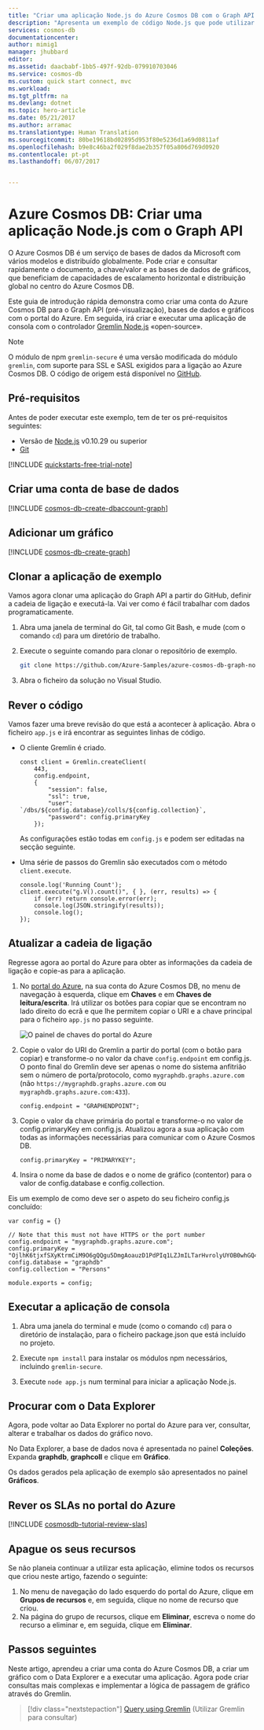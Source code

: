 ```yaml
---
title: "Criar uma aplicação Node.js do Azure Cosmos DB com o Graph API | Microsoft Docs"
description: "Apresenta um exemplo de código Node.js que pode utilizar para ligar e consultar o Azure Cosmos DB"
services: cosmos-db
documentationcenter: 
author: mimig1
manager: jhubbard
editor: 
ms.assetid: daacbabf-1bb5-497f-92db-079910703046
ms.service: cosmos-db
ms.custom: quick start connect, mvc
ms.workload: 
ms.tgt_pltfrm: na
ms.devlang: dotnet
ms.topic: hero-article
ms.date: 05/21/2017
ms.author: arramac
ms.translationtype: Human Translation
ms.sourcegitcommit: 80be19618bd02895d953f80e5236d1a69d0811af
ms.openlocfilehash: b9e8c46ba2f029f8dae2b357f05a806d769d0920
ms.contentlocale: pt-pt
ms.lasthandoff: 06/07/2017


---
```

<a id="azure-cosmos-db-build-a-nodejs-application-by-using-graph-api" class="xliff"></a>

# Azure Cosmos DB: Criar uma aplicação Node.js com o Graph API

O Azure Cosmos DB é um serviço de bases de dados da Microsoft com vários modelos e distribuído globalmente. Pode criar e consultar rapidamente o documento, a chave/valor e as bases de dados de gráficos, que beneficiam de capacidades de escalamento horizontal e distribuição global no centro do Azure Cosmos DB. 

Este guia de introdução rápida demonstra como criar uma conta do Azure Cosmos DB para o Graph API (pré-visualização), bases de dados e gráficos com o portal do Azure. Em seguida, irá criar e executar uma aplicação de consola com o controlador [Gremlin Node.js](https://www.npmjs.com/package/gremlin-secure) «open-source».  

> [!NOTE]
> O módulo de npm `gremlin-secure` é uma versão modificada do módulo `gremlin`, com suporte para SSL e SASL exigidos para a ligação ao Azure Cosmos DB. O código de origem está disponível no [GitHub](https://github.com/CosmosDB/gremlin-javascript).
>

<a id="prerequisites" class="xliff"></a>

## Pré-requisitos

Antes de poder executar este exemplo, tem de ter os pré-requisitos seguintes:
* Versão de [Node.js](https://nodejs.org/en/) v0.10.29 ou superior
* [Git](http://git-scm.com/)

[!INCLUDE [quickstarts-free-trial-note](../../includes/quickstarts-free-trial-note.md)]

<a id="create-a-database-account" class="xliff"></a>

## Criar uma conta de base de dados

[!INCLUDE [cosmos-db-create-dbaccount-graph](../../includes/cosmos-db-create-dbaccount-graph.md)]

<a id="add-a-graph" class="xliff"></a>

## Adicionar um gráfico

[!INCLUDE [cosmos-db-create-graph](../../includes/cosmos-db-create-graph.md)]

<a id="clone-the-sample-application" class="xliff"></a>

## Clonar a aplicação de exemplo

Vamos agora clonar uma aplicação do Graph API a partir do GitHub, definir a cadeia de ligação e executá-la. Vai ver como é fácil trabalhar com dados programaticamente. 

1. Abra uma janela de terminal do Git, tal como Git Bash, e mude (com o comando `cd`) para um diretório de trabalho.  

2. Execute o seguinte comando para clonar o repositório de exemplo. 

    ```bash
    git clone https://github.com/Azure-Samples/azure-cosmos-db-graph-nodejs-getting-started.git
    ```

3. Abra o ficheiro da solução no Visual Studio. 

<a id="review-the-code" class="xliff"></a>

## Rever o código

Vamos fazer uma breve revisão do que está a acontecer à aplicação. Abra o ficheiro `app.js` e irá encontrar as seguintes linhas de código. 

* O cliente Gremlin é criado.

    ```nodejs
    const client = Gremlin.createClient(
        443, 
        config.endpoint, 
        { 
            "session": false, 
            "ssl": true, 
            "user": `/dbs/${config.database}/colls/${config.collection}`,
            "password": config.primaryKey
        });
    ```

  As configurações estão todas em `config.js` e podem ser editadas na secção seguinte.

* Uma série de passos do Gremlin são executados com o método `client.execute`.

    ```nodejs
    console.log('Running Count'); 
    client.execute("g.V().count()", { }, (err, results) => {
        if (err) return console.error(err);
        console.log(JSON.stringify(results));
        console.log();
    });
    ```

<a id="update-your-connection-string" class="xliff"></a>

## Atualizar a cadeia de ligação

Regresse agora ao portal do Azure para obter as informações da cadeia de ligação e copie-as para a aplicação.

1. No [portal do Azure](http://portal.azure.com/), na sua conta do Azure Cosmos DB, no menu de navegação à esquerda, clique em **Chaves** e em **Chaves de leitura/escrita**. Irá utilizar os botões para copiar que se encontram no lado direito do ecrã e que lhe permitem copiar o URI e a chave principal para o ficheiro `app.js` no passo seguinte.

    ![O painel de chaves do portal do Azure](./media/create-graph-nodejs/keys.png)

2. Copie o valor do URI do Gremlin a partir do portal (com o botão para copiar) e transforme-o no valor da chave `config.endpoint` em config.js. O ponto final do Gremlin deve ser apenas o nome do sistema anfitrião sem o número de porta/protocolo, como `mygraphdb.graphs.azure.com` (não `https://mygraphdb.graphs.azure.com` ou `mygraphdb.graphs.azure.com:433`).

    `config.endpoint = "GRAPHENDPOINT";`

3. Copie o valor da chave primária do portal e transforme-o no valor de config.primaryKey em config.js. Atualizou agora a sua aplicação com todas as informações necessárias para comunicar com o Azure Cosmos DB. 

    `config.primaryKey = "PRIMARYKEY";`

4. Insira o nome da base de dados e o nome de gráfico (contentor) para o valor de config.database e config.collection. 

Eis um exemplo de como deve ser o aspeto do seu ficheiro config.js concluído:

```nodejs
var config = {}

// Note that this must not have HTTPS or the port number
config.endpoint = "mygraphdb.graphs.azure.com";
config.primaryKey = "OjlhK6tjxfSXyKtrmCiM9O6gQQgu5DmgAoauzD1PdPIq1LZJmILTarHvrolyUYOB0whGQ4j21rdAFwoYep7Kkw==";
config.database = "graphdb"
config.collection = "Persons"

module.exports = config;
```

<a id="run-the-console-app" class="xliff"></a>

## Executar a aplicação de consola

1. Abra uma janela do terminal e mude (como o comando `cd`) para o diretório de instalação, para o ficheiro package.json que está incluído no projeto.  

2. Execute `npm install` para instalar os módulos npm necessários, incluindo `gremlin-secure`.

3. Execute `node app.js` num terminal para iniciar a aplicação Node.js.

<a id="browse-with-data-explorer" class="xliff"></a>

## Procurar com o Data Explorer

Agora, pode voltar ao Data Explorer no portal do Azure para ver, consultar, alterar e trabalhar os dados do gráfico novo.

No Data Explorer, a base de dados nova é apresentada no painel **Coleções**. Expanda **graphdb**, **graphcoll** e clique em **Gráfico**.

Os dados gerados pela aplicação de exemplo são apresentados no painel **Gráficos**.

<a id="review-slas-in-the-azure-portal" class="xliff"></a>

## Rever os SLAs no portal do Azure

[!INCLUDE [cosmosdb-tutorial-review-slas](../../includes/cosmos-db-tutorial-review-slas.md)]

<a id="clean-up-your-resources" class="xliff"></a>

## Apague os seus recursos

Se não planeia continuar a utilizar esta aplicação, elimine todos os recursos que criou neste artigo, fazendo o seguinte: 

1. No menu de navegação do lado esquerdo do portal do Azure, clique em **Grupos de recursos** e, em seguida, clique no nome de recurso que criou. 
2. Na página do grupo de recursos, clique em **Eliminar**, escreva o nome do recurso a eliminar e, em seguida, clique em **Eliminar**.

<a id="next-steps" class="xliff"></a>

## Passos seguintes

Neste artigo, aprendeu a criar uma conta do Azure Cosmos DB, a criar um gráfico com o Data Explorer e a executar uma aplicação. Agora pode criar consultas mais complexas e implementar a lógica de passagem de gráfico através do Gremlin. 

> [!div class="nextstepaction"]
> [Query using Gremlin](tutorial-query-graph.md) (Utilizar Gremlin para consultar)

